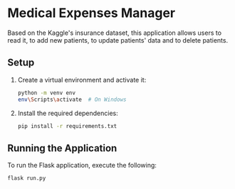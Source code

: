 # Medical Expenses Manager

Based on the Kaggle's insurance dataset, this application allows users to read it, to add new patients, to update patients' data and to delete patients.

## Setup
1. Create a virtual environment and activate it:
   ```bash
   python -m venv env
   env\Scripts\activate  # On Windows
   ```
2. Install the required dependencies:
   ```bash
   pip install -r requirements.txt
   ```

## Running the Application
To run the Flask application, execute the following:
```bash
flask run.py
```